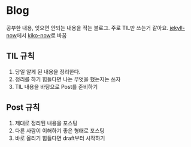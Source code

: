 # Blog
공부한 내용, 잊으면 안되는 내용을 적는 블로그. 주로 TIL만 쓰는거 같아요.
[jekyll-now](https://github.com/barryclark/jekyll-now)에서 [kiko-now](https://github.com/aweekj/kiko-now)로 바꿈

## TIL 규칙
1. 당일 알게 된 내용을 정리한다.
2. 정리를 하기 힘들다면 나는 무엇을 했는지는 쓰자
3. TIL 내용을 바탕으로 Post를 준비하기

## Post 규칙
1. 제대로 정리된 내용을 포스팅
2. 다른 사람이 이해하기 좋은 형태로 포스팅 
3. 바로 올리기 힘들다면 draft부터 시작하기


